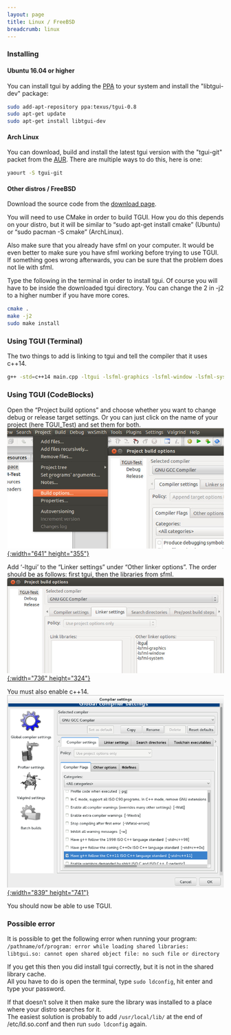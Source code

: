 ```yaml
---
layout: page
title: Linux / FreeBSD
breadcrumb: linux
---
```


### Installing

#### Ubuntu 16.04 or higher
You can install tgui by adding the [PPA](https://launchpad.net/~texus/+archive/ubuntu/tgui-0.8/) to your system and install the "libtgui-dev" package:
```bash
sudo add-apt-repository ppa:texus/tgui-0.8
sudo apt-get update
sudo apt-get install libtgui-dev
```

#### Arch Linux
You can download, build and install the latest tgui version with the "tgui-git" packet from the [AUR](https://aur.archlinux.org/packages/tgui-git/). There are multiple ways to do this, here is one:
```bash
yaourt -S tgui-git
```

#### Other distros / FreeBSD
Download the source code from the [download page](/download).

You will need to use CMake in order to build TGUI. How you do this depends on your distro, but it will be similar to “sudo apt-get install cmake” (Ubuntu) or “sudo pacman -S cmake” (ArchLinux).

Also make sure that you already have sfml on your computer. It would be even better to make sure you have sfml working before trying to use TGUI. If something goes wrong afterwards, you can be sure that the problem does not lie with sfml.

Type the following in the terminal in order to install tgui. Of course you will have to be inside the downloaded tgui directory. You can change the 2 in -j2 to a higher number if you have more cores.
```bash
cmake .
make -j2
sudo make install
```


### Using TGUI (Terminal)

The two things to add is linking to tgui and tell the compiler that it uses c++14.
```bash
g++ -std=c++14 main.cpp -ltgui -lsfml-graphics -lsfml-window -lsfml-system -o program
```


### Using TGUI (CodeBlocks)

Open the “Project build options” and choose whether you want to change debug or release target settings. Or you can just click on the name of your project (here TGUI_Test) and set them for both.  
[![CodeBlocks Project Build Options](/resources/LinuxCodeBlocksProjectBuildOptions.jpg){:width="641" height="355"}](/resources/LinuxCodeBlocksProjectBuildOptions.jpg)

Add ‘-ltgui’ to the “Linker settings” under “Other linker options”. The order should be as follows: first tgui, then the libraries from sfml.  
[![CodeBlocks Linker Settings](/resources/LinuxCodeBlocksProjectBuildOptionsLinkerSettings.jpg){:width="736" height="324"}](/resources/LinuxCodeBlocksProjectBuildOptionsLinkerSettings.jpg)

You must also enable c++14.  
[![CodeBlocks Compiler Flags](/resources/LinuxCodeBlocksProjectCompilerFlags.png){:width="839" height="741"}](/resources/LinuxCodeBlocksProjectCompilerFlags.png)

You should now be able to use TGUI.


### Possible error
It is possible to get the following error when running your program:  
`/pathname/of/program: error while loading shared libraries: libtgui.so: cannot open shared object file: no such file or directory`

If you get this then you did install tgui correctly, but it is not in the shared library cache.  
All you have to do is open the terminal, type `sudo ldconfig`, hit enter and type your password.

If that doesn’t solve it then make sure the library was installed to a place where your distro searches for it.  
The easiest solution is probably to add `/usr/local/lib/` at the end of /etc/ld.so.conf and then run `sudo ldconfig` again.
